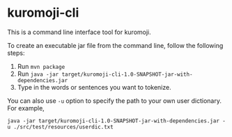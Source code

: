 # kuromoji-cli
This is a command line interface tool for kuromoji.

To create an executable jar file from the command line, follow the following steps:

1. Run `mvn package`
2. Run `java -jar target/kuromoji-cli-1.0-SNAPSHOT-jar-with-dependencies.jar `
3. Type in the words or sentences you want to tokenize.


You can also use `-u` option to specify the path to your own user dictionary. For example,

`java -jar target/kuromoji-cli-1.0-SNAPSHOT-jar-with-dependencies.jar -u ./src/test/resources/userdic.txt`
